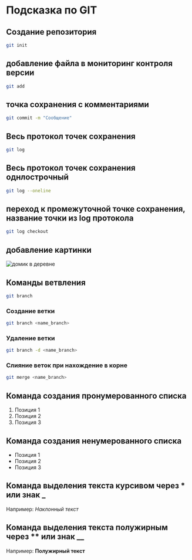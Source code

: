 # Подсказка по GIT

## Создание репозитория
```sh
git init
```
## добавление файла в мониторинг контроля версии 
```sh
git add
```
## точка сохранения с комментариями
```sh
git commit -m "Сообщение"
```
## Весь протокол точек сохранения 
```sh
git log 
```
## Весь протокол точек сохранения однлострочный
```sh
git log --oneline
```
## переход к промежуточной точке сохранения, название точки из log протокола 
```sh
git log checkout 
```

## добавление картинки 
![домик в деревне](pred.jpg)

## Команды ветвления
```sh
git branch
``` 

### Создание ветки
```sh
git branch <name_branch>
```
### Удаление ветки
```sh
git branch -d <name_branch>
```
### Слияние веток при нахождение в корне
```sh
git merge <name_branch>
```
## Команда создания пронумерованного списка
1.  Позиция 1
2.  Позиция 2
3.  Позиция 3

## Команда создания ненумерованного списка

* Позиция 1
* Позиция 2
* Позиция 3

## Команда выделения текста курсивом через * или знак _
Например: *Наклонный текст*

## Команда выделения текста полужирным через ** или знак __
Например: **Полужирный текст**
